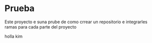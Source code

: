 # Prueba
Este proyecto e suna prube de como crrear un repositorio e integrarles ramas para cada parte del proyecto

holla kim
